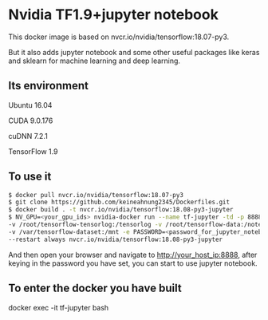 # Nvidia TF1.9+jupyter notebook

This docker image is based on nvcr.io/nvidia/tensorflow:18.07-py3.

But it also adds jupyter notebook and some other useful packages like keras and sklearn for machine learning and deep learning.

## Its environment
Ubuntu 16.04

CUDA 9.0.176

cuDNN 7.2.1

TensorFlow 1.9

## To use it
```sh
$ docker pull nvcr.io/nvidia/tensorflow:18.07-py3
$ git clone https://github.com/keineahnung2345/Dockerfiles.git
$ docker build . -t nvcr.io/nvidia/tensorflow:18.08-py3-jupyter
$ NV_GPU=<your_gpu_ids> nvidia-docker run --name tf-jupyter -td -p 8888:8888 -p 6006:6006 \
-v /root/tensorflow-tensorlog:/tensorlog -v /root/tensorflow-data:/notebooks \
-v /var/tensorflow-dataset:/mnt -e PASSWORD=<password_for_jupyter_notebook> \
--restart always nvcr.io/nvidia/tensorflow:18.08-py3-jupyter
```

And then open your browser and navigate to <http://your_host_ip:8888>, after keying in the password you have set, you can start to use jupyter notebook.

## To enter the docker you have built

docker exec -it tf-jupyter bash
